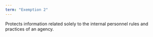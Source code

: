 ```yaml
---
term: "Exemption 2"
---
```


Protects information related solely to the internal personnel rules and practices of an agency.

